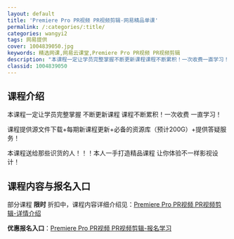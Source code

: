 ```yaml
---
layout: default
title: 'Premiere Pro PR视频 PR视频剪辑-网易精品单课'
permalink: /:categories/:title/
categories: wangyi2
tags: 网易提供
cover: 1004839050.jpg
keywords: 精选网课,网易云课堂,Premiere Pro PR视频 PR视频剪辑
description: "本课程一定让学员完整掌握不断更新课程课程不断累积！一次收费一直学习！课程提供源文件下载+每期新课程更新+必备的资源库（预计200G）+提供答疑服务！本课程送给那些识货的人！！！本人一手打造精"
classid: 1004839050
---
```


## 课程介绍

本课程一定让学员完整掌握 不断更新课程 课程不断累积！一次收费 一直学习！

课程提供源文件下载+每期新课程更新+必备的资源库（预计200G）+提供答疑服务！

本课程送给那些识货的人！！！本人一手打造精品课程 让你体验不一样影视设计！

## 课程内容与报名入口

部分课程 **限时** 折扣中，课程内容详细介绍见：[Premiere Pro PR视频 PR视频剪辑-详情介绍](https://study.163.com/course/introduction/1004839050.htm?share=1&shareId=1025206652&utm_campaign=share&utm_medium=iphoneShare&utm_source=&utm_u=1025206652)

**优惠报名入口**：[Premiere Pro PR视频 PR视频剪辑-报名学习](https://study.163.com/course/introduction/1004839050.htm?share=1&shareId=1025206652&utm_campaign=share&utm_medium=iphoneShare&utm_source=&utm_u=1025206652)

